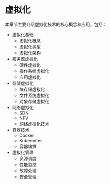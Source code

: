 # 虚拟化

本章节主要介绍虚拟化技术的核心概念和应用，包括：

- 虚拟化基础
  - 虚拟化概念
  - 虚拟化类型
  - 虚拟化架构
- 服务器虚拟化
  - 硬件虚拟化
  - 操作系统虚拟化
  - 应用虚拟化
- 存储虚拟化
  - 块存储虚拟化
  - 文件系统虚拟化
  - 对象存储虚拟化
- 网络虚拟化
  - SDN
  - NFV
  - 网络虚拟化技术
- 容器技术
  - Docker
  - Kubernetes
  - 容器编排
- 虚拟化管理
  - 资源调度
  - 性能监控
  - 故障处理
  - 安全管理